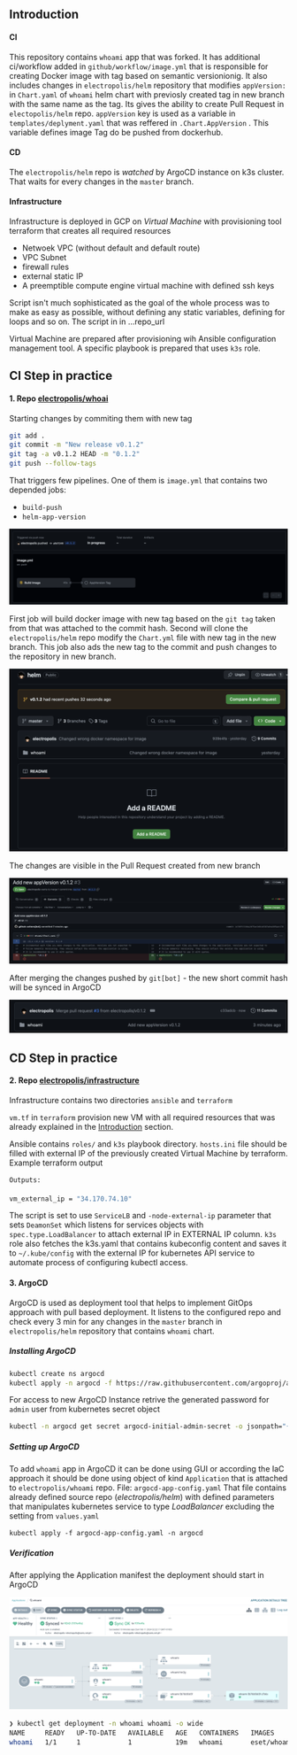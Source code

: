 ## Introduction

#### CI

This repository contains `whoami` app that was forked. It has additional ci/workflow added in `github/workflow/image.yml` that is responsible for creating Docker image with tag based on semantic versionionig. It also includes changes in `electropolis/helm` repository that modifies `appVersion:` in `Chart.yaml` of `whoami` helm chart with previosly created tag in new branch with the same name as the tag. Its gives the ability to create Pull Request in `electopolis/helm` repo. `appVersion` key is used as a variable in `templates/deplyment.yaml` that was reffered in `.Chart.AppVersion` . This variable defines image Tag do be pushed from dockerhub. 

#### CD

The `electropolis/helm` repo is *watched* by ArgoCD instance on k3s cluster. That waits for every changes in the `master` branch. 

#### Infrastructure

Infrastructure is deployed in GCP on *Virtual Machine* with provisioning tool terraform that creates all required resources
 - Netwoek VPC (without default and default route)
 - VPC Subnet 
 - firewall rules
 - external static IP
 - A preemptible compute engine virtual machine with defined ssh keys

Script isn't much sophisticated as the goal of the whole process was to make as easy as possible, without defining any static variables, defining for loops and so on. The script in in ...repo_url

Virtual Machine are prepared after provisioning wih Ansible configuration management tool. A specific playbook is prepared that uses `k3s` role. 


## CI Step in practice

#### 1. Repo [electropolis/whoai](https://github.com/electropolis/whoami)

Starting changes by commiting them with new tag 

```zsh
git add .
git commit -m "New release v0.1.2"
git tag -a v0.1.2 HEAD -m "0.1.2"
git push --follow-tags
```
That triggers few pipelines. One of them is `image.yml` that contains two depended jobs: 
 * `build-push`
 * `helm-app-version`

![c1](img/c1.png)

First job will build docker image with new tag based on the `git tag` taken from  that was attached to the commit hash. Second will clone the `electropolis/helm` repo modify the `Chart.yml` file with new tag in the new branch. This job also ads the new tag to the commit and push changes to the repository in new branch. 

![c1](img/c2.png)

The changes are visible in the Pull Request created from new branch

![c1](img/c3.png)

After merging the changes pushed by `git[bot]` - the new short commit hash will be synced in ArgoCD

![c1](img/c4.png)

## CD Step in practice

#### 2. Repo [electropolis/infrastructure](https://github.com/electropolis/infrastructure)

Infrastructure contains two directories `ansible` and `terraform`

`vm.tf` in `terraform` provision new VM with all required resources that was already explained in the [Introduction](#introduction) section.

Ansible contains `roles/` and `k3s` playbook directory. `hosts.ini` file should be filled with external IP of the previously created Virtual Machine by terraform. Example terraform output

```bash
Outputs:

vm_external_ip = "34.170.74.10"
```

The script is set to use `ServiceLB` and `-node-external-ip` parameter that sets `DeamonSet` which listens for services objects with `spec.type.LoadBalancer` to attach external IP in EXTERNAL IP column. 
`k3s` role also fetches the k3s.yaml that contains kubeconfig content and saves it to `~/.kube/config` with the external IP for kubernetes API service to automate process of configuring kubectl access.

#### 3. ArgoCD

ArgoCD is used as deployment tool that helps to implement GitOps approach with pull based deployment. It listens to the configured repo and check every 3 min for any changes in the `master` branch in `electropolis/helm` repository that contains `whoami` chart. 

##### Installing ArgoCD

```bash
kubectl create ns argocd
kubectl apply -n argocd -f https://raw.githubusercontent.com/argoproj/argo-cd/stable/manifests/install.yaml
```
For access to new ArgoCD Instance retrive the generated password for `admin` user from kubernetes secret object

```bash
kubectl -n argocd get secret argocd-initial-admin-secret -o jsonpath="{.data.password}" | base64 -d
```

##### Setting up ArgoCD

To add `whoami` app in ArgoCD it can be done using GUI or according the IaC approach it should be done using object of kind `Application` that is attached to `electropolis/whoami` repo. File: `argocd-app-config.yaml` That file contains already defined source repo (_electropolis/helm_) with defined parameters that manipulates kubernetes service to type _LoadBalancer_ excluding the setting from `values.yaml` 

```
kubectl apply -f argocd-app-config.yaml -n argocd
```

##### Verification

After applying the Application manifest the deployment should start in ArgoCD

![c1](img/c5.png)

```bash
❯ kubectl get deployment -n whoami whoami -o wide
NAME     READY   UP-TO-DATE   AVAILABLE   AGE   CONTAINERS   IMAGES               SELECTOR
whoami   1/1     1            1           19m   whoami       eset/whoami:v0.1.2   app.kubernetes.io/instance=whoami,app.kubernetes.io/name=whoami
```
